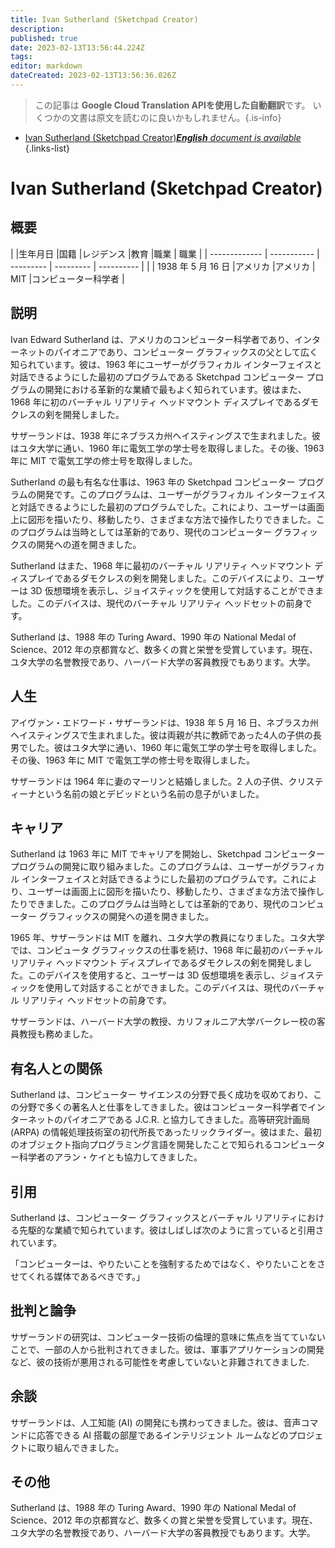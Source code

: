 ```yaml
---
title: Ivan Sutherland (Sketchpad Creator)
description: 
published: true
date: 2023-02-13T13:56:44.224Z
tags: 
editor: markdown
dateCreated: 2023-02-13T13:56:36.026Z
---
```


> この記事は **Google Cloud Translation APIを使用した自動翻訳**です。
いくつかの文書は原文を読むのに良いかもしれません。{.is-info}



- [Ivan Sutherland (Sketchpad Creator)***English** document is available*](/en/Knowledge-base/Dictionary/Person/ivan-sutherland-sketchpad-creator)
{.links-list}


# Ivan Sutherland (Sketchpad Creator)

## 概要
| |生年月日 |国籍 |レジデンス |教育 |職業 | 職業
| | ------------- | ----------- | --------- | --------- | ---------- |
| | 1938 年 5 月 16 日 |アメリカ |アメリカ | MIT |コンピューター科学者 |

## 説明
Ivan Edward Sutherland は、アメリカのコンピューター科学者であり、インターネットのパイオニアであり、コンピューター グラフィックスの父として広く知られています。彼は、1963 年にユーザーがグラフィカル インターフェイスと対話できるようにした最初のプログラムである Sketchpad コンピューター プログラムの開発における革新的な業績で最もよく知られています。彼はまた、1968 年に初のバーチャル リアリティ ヘッドマウント ディスプレイであるダモクレスの剣を開発しました。

サザーランドは、1938 年にネブラスカ州ヘイスティングスで生まれました。彼はユタ大学に通い、1960 年に電気工学の学士号を取得しました。その後、1963 年に MIT で電気工学の修士号を取得しました。

Sutherland の最も有名な仕事は、1963 年の Sketchpad コンピューター プログラムの開発です。このプログラムは、ユーザーがグラフィカル インターフェイスと対話できるようにした最初のプログラムでした。これにより、ユーザーは画面上に図形を描いたり、移動したり、さまざまな方法で操作したりできました。このプログラムは当時としては革新的であり、現代のコンピューター グラフィックスの開発への道を開きました。

Sutherland はまた、1968 年に最初のバーチャル リアリティ ヘッドマウント ディスプレイであるダモクレスの剣を開発しました。このデバイスにより、ユーザーは 3D 仮想環境を表示し、ジョイスティックを使用して対話することができました。このデバイスは、現代のバーチャル リアリティ ヘッドセットの前身です。

Sutherland は、1988 年の Turing Award、1990 年の National Medal of Science、2012 年の京都賞など、数多くの賞と栄誉を受賞しています。現在、ユタ大学の名誉教授であり、ハーバード大学の客員教授でもあります。大学。

## 人生
アイヴァン・エドワード・サザーランドは、1938 年 5 月 16 日、ネブラスカ州ヘイスティングスで生まれました。彼は両親が共に教師であった4人の子供の長男でした。彼はユタ大学に通い、1960 年に電気工学の学士号を取得しました。その後、1963 年に MIT で電気工学の修士号を取得しました。

サザーランドは 1964 年に妻のマーリンと結婚しました。2 人の子供、クリスティーナという名前の娘とデビッドという名前の息子がいました。

## キャリア
Sutherland は 1963 年に MIT でキャリアを開始し、Sketchpad コンピューター プログラムの開発に取り組みました。このプログラムは、ユーザーがグラフィカル インターフェイスと対話できるようにした最初のプログラムです。これにより、ユーザーは画面上に図形を描いたり、移動したり、さまざまな方法で操作したりできました。このプログラムは当時としては革新的であり、現代のコンピューター グラフィックスの開発への道を開きました。

1965 年、サザーランドは MIT を離れ、ユタ大学の教員になりました。ユタ大学では、コンピュータ グラフィックスの仕事を続け、1968 年に最初のバーチャル リアリティ ヘッドマウント ディスプレイであるダモクレスの剣を開発しました。このデバイスを使用すると、ユーザーは 3D 仮想環境を表示し、ジョイスティックを使用して対話することができました。このデバイスは、現代のバーチャル リアリティ ヘッドセットの前身です。

サザーランドは、ハーバード大学の教授、カリフォルニア大学バークレー校の客員教授も務めました。

## 有名人との関係
Sutherland は、コンピューター サイエンスの分野で長く成功を収めており、この分野で多くの著名人と仕事をしてきました。彼はコンピューター科学者でインターネットのパイオニアである J.C.R. と協力してきました。高等研究計画局 (ARPA) の情報処理技術室の初代所長であったリックライダー。彼はまた、最初のオブジェクト指向プログラミング言語を開発したことで知られるコンピューター科学者のアラン・ケイとも協力してきました。

## 引用
Sutherland は、コンピューター グラフィックスとバーチャル リアリティにおける先駆的な業績で知られています。彼はしばしば次のように言っていると引用されています。

「コンピューターは、やりたいことを強制するためではなく、やりたいことをさせてくれる媒体であるべきです。」

## 批判と論争
サザーランドの研究は、コンピューター技術の倫理的意味に焦点を当てていないことで、一部の人から批判されてきました。彼は、軍事アプリケーションの開発など、彼の技術が悪用される可能性を考慮していないと非難されてきました.

## 余談
サザーランドは、人工知能 (AI) の開発にも携わってきました。彼は、音声コマンドに応答できる AI 搭載の部屋であるインテリジェント ルームなどのプロジェクトに取り組んできました。

## その他
Sutherland は、1988 年の Turing Award、1990 年の National Medal of Science、2012 年の京都賞など、数多くの賞と栄誉を受賞しています。現在、ユタ大学の名誉教授であり、ハーバード大学の客員教授でもあります。大学。